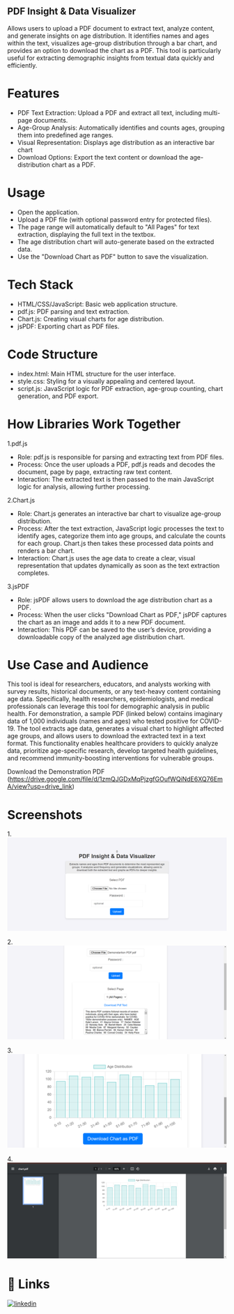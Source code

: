 ## PDF Insight & Data Visualizer

Allows users to upload a PDF document to extract text, analyze content, and generate insights on age distribution. It identifies names and ages within the text, visualizes age-group distribution through a bar chart, and provides an option to download the chart as a PDF. This tool is particularly useful for extracting demographic insights from textual data quickly and efficiently.


# Features

- PDF Text Extraction: Upload a PDF and extract all text, including multi-page documents.
- Age-Group Analysis: Automatically identifies and counts ages, grouping them into predefined age ranges.
- Visual Representation: Displays age distribution as an interactive bar chart
- Download Options: Export the text content or download the age-distribution chart as a PDF.


# Usage

* Open the application.
* Upload a PDF file (with optional password entry for protected files).
* The page range will automatically default to "All Pages" for text extraction, displaying the full text in the textbox.
* The age distribution chart will auto-generate based on the extracted data.
* Use the "Download Chart as PDF" button to save the visualization.


# Tech Stack

* HTML/CSS/JavaScript: Basic web application structure.
* pdf.js: PDF parsing and text extraction.
* Chart.js: Creating visual charts for age distribution.
* jsPDF: Exporting chart as PDF files.


# Code Structure

* index.html: Main HTML structure for the user interface.
* style.css: Styling for a visually appealing and centered layout.
* script.js: JavaScript logic for PDF extraction, age-group counting, chart generation, and PDF export.
# How Libraries Work Together

  1.pdf.js
* Role: pdf.js is responsible for parsing and extracting text from PDF files.
* Process: Once the user uploads a PDF, pdf.js reads and decodes the document, page by page, extracting raw text content.
* Interaction: The extracted text is then passed to the main JavaScript logic for analysis, allowing further processing.

2.Chart.js
* Role: Chart.js generates an interactive bar chart to visualize age-group distribution.
* Process: After the text extraction, JavaScript logic processes the text to identify ages, categorize them into age groups, and calculate the counts for each group. Chart.js then takes these processed data points and renders a bar chart.
* Interaction: Chart.js uses the age data to create a clear, visual representation that updates dynamically as soon as the text extraction completes.

3.jsPDF
* Role: jsPDF allows users to download the age distribution chart as a PDF.
* Process: When the user clicks "Download Chart as PDF," jsPDF captures the chart as an image and adds it to a new PDF document.
* Interaction: This PDF can be saved to the user’s device, providing a downloadable copy of the analyzed age distribution chart.

# Use Case and Audience

This tool is ideal for researchers, educators, and analysts working with survey results, historical documents, or any text-heavy content containing age data. Specifically, health researchers, epidemiologists, and medical professionals can leverage this tool for demographic analysis in public health. For demonstration, a sample PDF (linked below) contains imaginary data of 1,000 individuals (names and ages) who tested positive for COVID-19. The tool extracts age data, generates a visual chart to highlight affected age groups, and allows users to download the extracted text in a text format. This functionality enables healthcare providers to quickly analyze data, prioritize age-specific research, develop targeted health guidelines, and recommend immunity-boosting interventions for vulnerable groups.

Download the Demonstration PDF (https://drive.google.com/file/d/1zmQJGDxMqPjzgfGOufWQiNdE6XQ76EmA/view?usp=drive_link)

# Screenshots

1.![Interface_Upload_View](https://github.com/RahulRouchanGogoi/PDF-Insight-Data-Visualizer/blob/main/Interface_Upload_View.png)

2.![Text_Extraction_and_Download](https://github.com/RahulRouchanGogoi/PDF-Insight-Data-Visualizer/blob/main/Text_Extraction_and_Download.png)

3.![Age_Distribution_Chart](https://github.com/RahulRouchanGogoi/PDF-Insight-Data-Visualizer/blob/main/Age_Distribution_Chart.png)

4.![Chart_Saved_as_PDF](https://github.com/RahulRouchanGogoi/PDF-Insight-Data-Visualizer/blob/main/Chart_Saved_as_PDF.png)



# 🔗 Links

[![linkedin](https://img.shields.io/badge/linkedin-0A66C2?style=for-the-badge&logo=linkedin&logoColor=white)](https://www.linkedin.com/in/rahul-rouchan-gogoi-04072001r)
